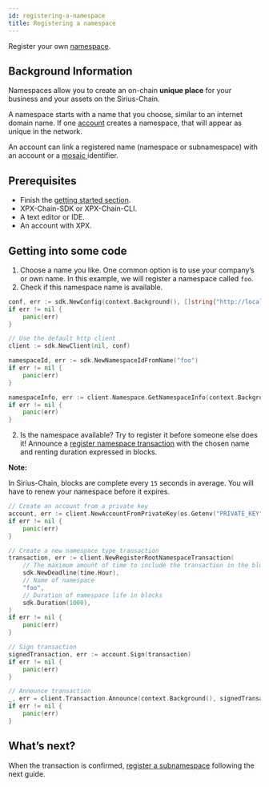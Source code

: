 ```yaml
---
id: registering-a-namespace
title: Registering a namespace
---
```


Register your own [namespace](../../built-in-features/namespace.md).

## Background Information 

Namespaces allow you to create an on-chain **unique place** for your business and your assets on the Sirius-Chain.

A namespace starts with a name that you choose, similar to an internet domain name. If one [account](../../built-in-features/account.md) creates a namespace, that will appear as unique in the network.

An account can link a registered name (namespace or subnamespace) with an account or a [ mosaic ](../../built-in-features/mosaic.md) identifier.

## Prerequisites

- Finish the [getting started section](../../getting-started/setting-up-workstation.md).
- XPX-Chain-SDK or XPX-Chain-CLI.
- A text editor or IDE.
- An account with XPX.

## Getting into some code

1. Choose a name you like. One common option is to use your company’s or own name. In this example, we will register a namespace called `foo`.
2. Check if this namespace name is available.

<!--DOCUSAURUS_CODE_TABS-->
<!--Golang-->
```go
conf, err := sdk.NewConfig(context.Background(), []string{"http://localhost:3000"})
if err != nil {
    panic(err)
}

// Use the default http client
client := sdk.NewClient(nil, conf)

namespaceId, err := sdk.NewNamespaceIdFromName("foo")
if err != nil {
    panic(err)
}

namespaceInfo, err := client.Namespace.GetNamespaceInfo(context.Background(), namespaceId)
if err != nil {
    panic(err)
}
```
<!--END_DOCUSAURUS_CODE_TABS-->

2. Is the namespace available? Try to register it before someone else does it! Announce a [register namespace transaction](../../built-in-features/namespace.md#registernamespacetransaction) with the chosen name and renting duration expressed in blocks.

<div class=info>

**Note:**

In Sirius-Chain, blocks are complete every `15` seconds in average. You will have to renew your namespace before it expires.

</div>

<!--DOCUSAURUS_CODE_TABS-->
<!--Golang-->
```go
// Create an account from a private key
account, err := client.NewAccountFromPrivateKey(os.Getenv("PRIVATE_KEY"))
if err != nil {
    panic(err)
}

// Create a new namespace type transaction
transaction, err := client.NewRegisterRootNamespaceTransaction(
    // The maximum amount of time to include the transaction in the blockchain.
    sdk.NewDeadline(time.Hour),
    // Name of namespace
    "foo",
    // Duration of namespace life in blocks
    sdk.Duration(1000),
)
if err != nil {
    panic(err)
}

// Sign transaction
signedTransaction, err := account.Sign(transaction)
if err != nil {
    panic(err)
}

// Announce transaction
_, err = client.Transaction.Announce(context.Background(), signedTransaction)
if err != nil {
    panic(err)
}
```

<!--END_DOCUSAURUS_CODE_TABS-->

## What’s next?

When the transaction is confirmed, [register a subnamespace](../namespace/registering-a-subnamespace.md) following the next guide.

